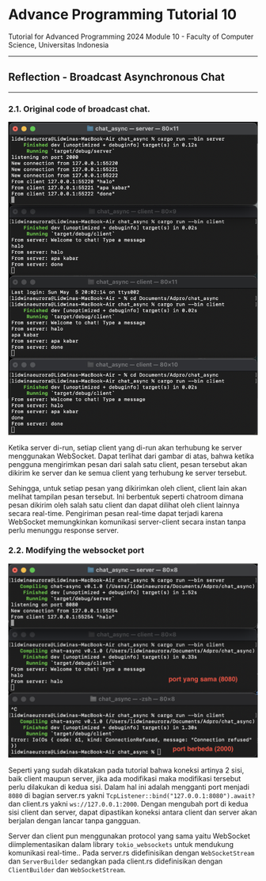# Advance Programming Tutorial 10
Tutorial for Advanced Programming 2024 Module 10 - Faculty of Computer Science, Universitas Indonesia

---
## Reflection - Broadcast Asynchronous Chat

---

### 2.1. Original code of broadcast chat.

![](image/2.1.png)

Ketika server di-run, setiap client yang di-run akan terhubung ke server menggunakan WebSocket. Dapat terlihat dari gambar di atas, bahwa ketika pengguna mengirimkan pesan dari salah satu client, pesan tersebut akan dikirim ke server dan ke semua client yang terhubung ke server tersebut.

Sehingga, untuk setiap pesan yang dikirimkan oleh client, client lain akan melihat tampilan pesan tersebut. Ini berbentuk seperti chatroom dimana pesan dikirim oleh salah satu client dan dapat dilihat oleh client lainnya secara real-time. Pengiriman pesan real-time dapat terjadi karena WebSocket memungkinkan komunikasi server-client secara instan tanpa perlu menunggu response server. 

### 2.2. Modifying the websocket port

![](image/2.2.png)

Seperti yang sudah dikatakan pada tutorial bahwa koneksi artinya 2 sisi, baik client maupun server, jika ada modifikasi maka modifikasi tersebut perlu dilakukan di kedua sisi. Dalam hal ini adalah mengganti port menjadi `8080` di bagian server.rs yakni `TcpListener::bind("127.0.0.1:8080").await?` dan client.rs yakni `ws://127.0.0.1:2000`. Dengan mengubah port di kedua sisi client dan server, dapat dipastikan koneksi antara client dan server akan berjalan dengan lancar tanpa gangguan.

Server dan client pun menggunakan protocol yang sama yaitu WebSocket diimplementasikan dalam library `tokio_websockets` untuk mendukung komunikasi real-time.. Pada server.rs didefinisikan dengan `WebSocketStream` dan `ServerBuilder` sedangkan pada client.rs didefinisikan dengan `ClientBuilder` dan `WebSocketStream`.